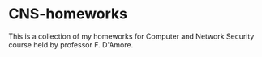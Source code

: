 # CNS-homeworks
This is a collection of my homeworks for Computer and Network Security course held by professor F. D'Amore.
